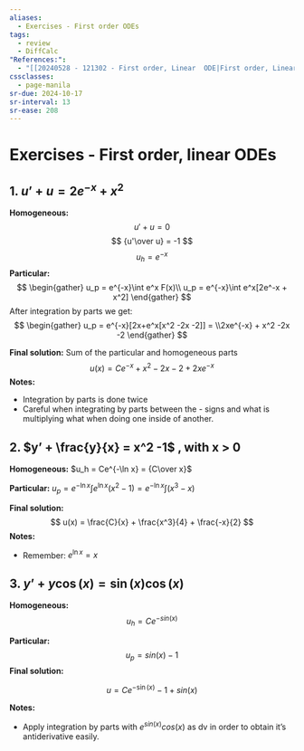 ```yaml
---
aliases:
  - Exercises - First order ODEs
tags:
  - review
  - DiffCalc
"References:":
  - "[[20240528 - 121302 - First order, Linear  ODE|First order, Linear  ODE]]"
cssclasses:
  - page-manila
sr-due: 2024-10-17
sr-interval: 13
sr-ease: 208
---
```

# Exercises - First order, linear ODEs

## 1. $u’ + u = 2e^{-x} + x^2$

**Homogeneous:**
$$
u' + u = 0
$$
$$
{u'\over u} = -1
$$
$$
u_h = e^{-x}
$$
**Particular:**
$$
\begin{gather}
u_p = e^{-x}\int e^x F(x)\\
u_p = e^{-x}\int e^x[2e^-x + x^2]
\end{gather}
$$
After integration by parts we get:
$$
\begin{gather}
u_p = e^{-x}[2x+e^x[x^2 -2x -2]] = \\2xe^{-x} + x^2 -2x -2
\end{gather}
$$

**Final solution:**
Sum of the particular and homogeneous parts
$$
u(x) = Ce^{-x} + x^2 -2x -2 + 2xe^{-x}
$$
**Notes:** 
+ Integration by parts is done twice
+ Careful when integrating by parts between the - signs and what is multiplying what when doing one inside of another. 


## 2. $y’ + \frac{y}{x} = x^2 -1$ , with x > 0

**Homogeneous:**
$u_h = Ce^{-\ln x} = {C\over x}$ 

**Particular:** $u_p = e^{-\ln x}\int e^{\ln x}(x^2 -1) = e^{-\ln x}\int (x^3 -x)$

**Final solution:** 
$$
u(x) = \frac{C}{x} + \frac{x^3}{4} + \frac{-x}{2}
$$
**Notes:**
+ Remember: $e^{\ln x} = x$


## 3. $y’ + y\cos (x) = \sin (x) \cos (x)$

**Homogeneous:**
$$
u_h = Ce^{-sin(x)}
$$

**Particular:**
$$
u_p = sin(x) -1
$$
**Final solution:**

$$
u = Ce^{-\sin (x)} - 1 + sin(x)
$$

**Notes:**
+ Apply integration by parts with $e^{sin (x)} cos(x)$ as dv in order to obtain it’s antiderivative easily.

